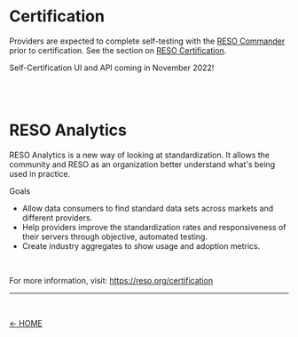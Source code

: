# Certification
Providers are expected to complete self-testing with the [RESO Commander](https://commander.reso.org) prior to certification. See the section on [RESO Certification](https://commander.reso.org/#reso-certification).

Self-Certification UI and API coming in November 2022!

<br /><br />

# RESO Analytics
RESO Analytics is a new way of looking at standardization. It allows the community and RESO as an organization better understand what's being used in practice. 

Goals
* Allow data consumers to find standard data sets across markets and different providers.
* Help providers improve the standardization rates and responsiveness of their servers through objective, automated testing.
* Create industry aggregates to show usage and adoption metrics.

<br />

For more information, visit: https://reso.org/certification

---

<br />

[<- HOME](./README.md)


